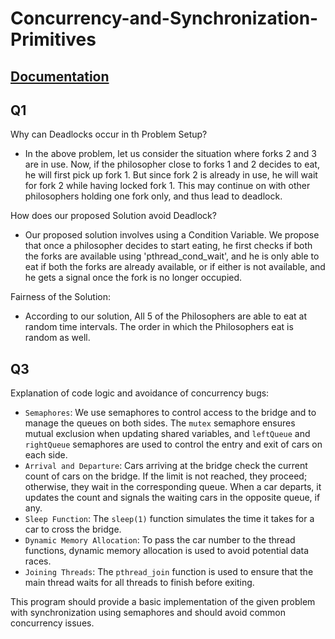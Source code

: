 # Concurrency-and-Synchronization-Primitives
[Documentation](https://docs.google.com/document/d/16SQZw-vdhjBKRVhMSvvBTxqU9JWolBUwcgyq_oi_rSg/edit?usp=sharing)
---

## Q1
Why can Deadlocks occur in th Problem Setup?
- In the above problem, let us consider the situation where forks 2 and 3 are in use. Now, if the philosopher close to forks 1 and 2 decides to eat, he will first pick up fork 1. But since fork 2 is already in use, he will wait for fork 2 while having locked fork 1. This may continue on with other philosophers holding one fork only, and thus lead to deadlock.

How does our proposed Solution avoid Deadlock?
- Our proposed solution involves using a Condition Variable. We propose that once a philosopher decides to start eating, he first checks if both the forks are available using 'pthread_cond_wait', and he is only able to eat if both the forks are already available, or if either is not available, and he gets a signal once the fork is no longer occupied.

Fairness of the Solution:
- According to our solution, All 5 of the Philosophers are able to eat at random time intervals. The order in which the Philosophers eat is random as well.

## Q3
Explanation of code logic and avoidance of concurrency bugs:
- `Semaphores`: We use semaphores to control access to the bridge and to manage the queues on both sides. The `mutex` semaphore ensures mutual exclusion when updating shared variables, and `leftQueue` and `rightQueue` semaphores are used to control the entry and exit of cars on each side.
- `Arrival and Departure`: Cars arriving at the bridge check the current count of cars on the bridge. If the limit is not reached, they proceed; otherwise, they wait in the corresponding queue. When a car departs, it updates the count and signals the waiting cars in the opposite queue, if any.
- `Sleep Function`: The `sleep(1)` function simulates the time it takes for a car to cross the bridge.
- `Dynamic Memory Allocation`: To pass the car number to the thread functions, dynamic memory allocation is used to avoid potential data races.
- `Joining Threads`: The `pthread_join` function is used to ensure that the main thread waits for all threads to finish before exiting.

This program should provide a basic implementation of the given problem with synchronization using semaphores and should avoid common concurrency issues.
